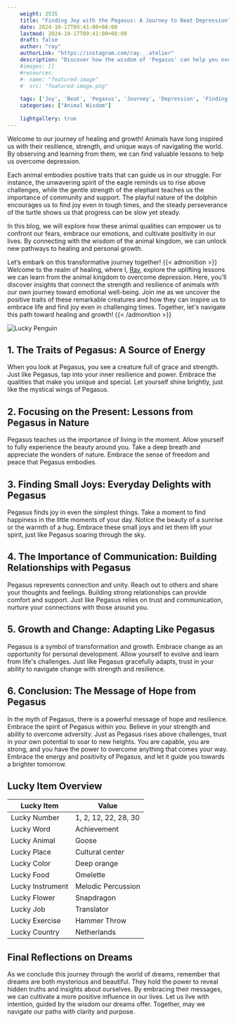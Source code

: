 ```yaml
---
    weight: 2535
    title: "Finding Joy with the Pegasus: A Journey to Beat Depression"  # Assuming 'title' column exists
    date: 2024-10-17T09:41:00+08:00
    lastmod: 2024-10-17T09:41:00+08:00
    draft: false
    author: "ray"
    authorLink: "https://instagram.com/ray._.atelier"
    description: "Discover how the wisdom of 'Pegasus' can help you overcome depression and find joy in your life journey."
    #images: []
    #resources:
    #- name: "featured-image"
    #  src: "featured-image.png"
    
    tags: ['Joy', 'Beat', 'Pegasus', 'Journey', 'Depression', 'Finding']
    categories: ["Animal Wisdom"]
    
    lightgallery: true
---
```

    
Welcome to our journey of healing and growth! Animals have long inspired us with their resilience, strength, and unique ways of navigating the world. By observing and learning from them, we can find valuable lessons to help us overcome depression.

Each animal embodies positive traits that can guide us in our struggle. For instance, the unwavering spirit of the eagle reminds us to rise above challenges, while the gentle strength of the elephant teaches us the importance of community and support. The playful nature of the dolphin encourages us to find joy even in tough times, and the steady perseverance of the turtle shows us that progress can be slow yet steady.

In this blog, we will explore how these animal qualities can empower us to confront our fears, embrace our emotions, and cultivate positivity in our lives. By connecting with the wisdom of the animal kingdom, we can unlock new pathways to healing and personal growth.

Let’s embark on this transformative journey together!
{{< admonition >}}
Welcome to the realm of healing, where I, [Ray](https://instagram.com/ray._.atelier), explore the uplifting lessons we can learn from the animal kingdom to overcome depression. Here, you’ll discover insights that connect the strength and resilience of animals with our own journey toward emotional well-being. Join me as we uncover the positive traits of these remarkable creatures and how they can inspire us to embrace life and find joy even in challenging times. Together, let's navigate this path toward healing and growth!
{{< /admonition >}}

![Lucky Penguin](https://cdn.pixabay.com/photo/2024/09/07/02/34/penguins-9028827_1280.jpg "Lucky Penguin")

## 1. The Traits of Pegasus: A Source of Energy
When you look at Pegasus, you see a creature full of grace and strength. Just like Pegasus, tap into your inner resilience and power. Embrace the qualities that make you unique and special. Let yourself shine brightly, just like the mystical wings of Pegasus.

## 2. Focusing on the Present: Lessons from Pegasus in Nature
Pegasus teaches us the importance of living in the moment. Allow yourself to fully experience the beauty around you. Take a deep breath and appreciate the wonders of nature. Embrace the sense of freedom and peace that Pegasus embodies.

## 3. Finding Small Joys: Everyday Delights with Pegasus
Pegasus finds joy in even the simplest things. Take a moment to find happiness in the little moments of your day. Notice the beauty of a sunrise or the warmth of a hug. Embrace these small joys and let them lift your spirit, just like Pegasus soaring through the sky.

## 4. The Importance of Communication: Building Relationships with Pegasus
Pegasus represents connection and unity. Reach out to others and share your thoughts and feelings. Building strong relationships can provide comfort and support. Just like Pegasus relies on trust and communication, nurture your connections with those around you.

## 5. Growth and Change: Adapting Like Pegasus
Pegasus is a symbol of transformation and growth. Embrace change as an opportunity for personal development. Allow yourself to evolve and learn from life's challenges. Just like Pegasus gracefully adapts, trust in your ability to navigate change with strength and resilience.

## 6. Conclusion: The Message of Hope from Pegasus
In the myth of Pegasus, there is a powerful message of hope and resilience. Embrace the spirit of Pegasus within you. Believe in your strength and ability to overcome adversity. Just as Pegasus rises above challenges, trust in your own potential to soar to new heights. You are capable, you are strong, and you have the power to overcome anything that comes your way. Embrace the energy and positivity of Pegasus, and let it guide you towards a brighter tomorrow.


## Lucky Item Overview
| Lucky Item          | Value              |
|---------------|--------------------|
| Lucky Number        | 1, 2, 12, 22, 28, 30  |
| Lucky Word          | Achievement |
| Lucky Animal        | Goose |
| Lucky Place         | Cultural center     |
| Lucky Color         | Deep orange     |
| Lucky Food          | Omelette      |
| Lucky Instrument    | Melodic Percussion |
| Lucky Flower        | Snapdragon    |
| Lucky Job           | Translator       |
| Lucky Exercise      | Hammer Throw  |
| Lucky Country       | Netherlands    |


##  Final Reflections on Dreams

As we conclude this journey through the world of dreams, remember that dreams are both mysterious and beautiful. They hold the power to reveal hidden truths and insights about ourselves. By embracing their messages, we can cultivate a more positive influence in our lives. Let us live with intention, guided by the wisdom our dreams offer. Together, may we navigate our paths with clarity and purpose.
